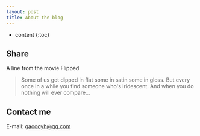 ```yaml
---
layout: post
title: About the blog
---
```


* content
{:toc}

## Share
A line from the movie Flipped
> Some of us get dipped in flat some in satin some in gloss. But every once in a while you find someone who's iridescent. And when you do nothing will ever compare...

## Contact me 
E-mail: gaoooyh@qq.com
